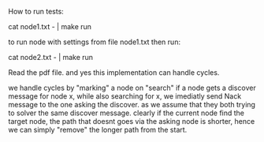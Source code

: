How to run tests:

cat node1.txt - | make run

to run node with settings from file node1.txt
then run:

cat node2.txt - | make run

Read the pdf file.
and yes this implementation can handle cycles.

we handle cycles by "marking" a node on "search"
if a node gets a discover message for node x, while also searching for x,
we imediatly send Nack message to the one asking the discover.
as we assume that they both trying to solver the same discover message.
clearly if the current node find the target node, the path that doesnt goes
via the asking node is shorter, hence we can simply "remove" the longer path from the start.